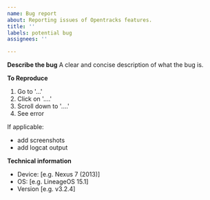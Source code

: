 ```yaml
---
name: Bug report
about: Reporting issues of Opentracks features.
title: ''
labels: potential bug
assignees: ''

---
```


**Describe the bug**
A clear and concise description of what the bug is.

**To Reproduce**
1. Go to '...'
2. Click on '....'
3. Scroll down to '....'
4. See error

If applicable:
* add screenshots
* add logcat output

**Technical information**
 - Device: [e.g. Nexus 7 (2013)]
 - OS: [e.g. LineageOS 15.1]
 - Version [e.g. v3.2.4]
